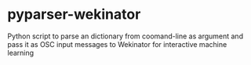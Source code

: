 # pyparser-wekinator
Python script to parse an dictionary from coomand-line as argument and pass it as OSC input messages to Wekinator for interactive machine learning
